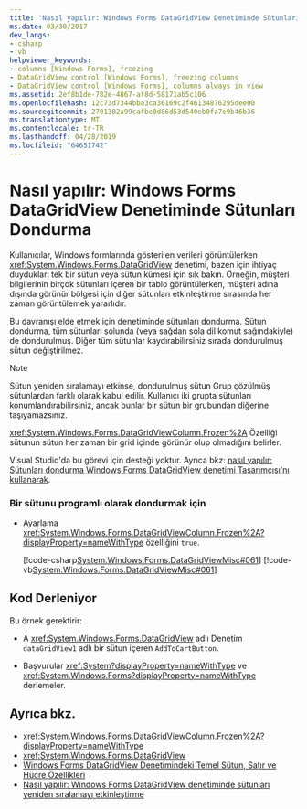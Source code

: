 ```yaml
---
title: 'Nasıl yapılır: Windows Forms DataGridView Denetiminde Sütunları Dondurma'
ms.date: 03/30/2017
dev_langs:
- csharp
- vb
helpviewer_keywords:
- columns [Windows Forms], freezing
- DataGridView control [Windows Forms], freezing columns
- DataGridView control [Windows Forms], columns always in view
ms.assetid: 2ef8b1de-782e-4867-af8d-58171ab5c106
ms.openlocfilehash: 12c73d7344bba3ca36169c2f46134876295dee00
ms.sourcegitcommit: 2701302a99cafbe0d86d53d540eb0fa7e9b46b36
ms.translationtype: MT
ms.contentlocale: tr-TR
ms.lasthandoff: 04/28/2019
ms.locfileid: "64651742"
---
```

# <a name="how-to-freeze-columns-in-the-windows-forms-datagridview-control"></a>Nasıl yapılır: Windows Forms DataGridView Denetiminde Sütunları Dondurma
Kullanıcılar, Windows formlarında gösterilen verileri görüntülerken <xref:System.Windows.Forms.DataGridView> denetimi, bazen için ihtiyaç duydukları tek bir sütun veya sütun kümesi için sık bakın. Örneğin, müşteri bilgilerinin birçok sütunları içeren bir tablo görüntülerken, müşteri adına dışında görünür bölgesi için diğer sütunları etkinleştirme sırasında her zaman görüntülemek yararlıdır.  
  
 Bu davranışı elde etmek için denetiminde sütunları dondurma. Sütun dondurma, tüm sütunları solunda (veya sağdan sola dil komut sağındakiyle) de dondurulmuş. Diğer tüm sütunlar kaydırabilirsiniz sırada dondurulmuş sütun değiştirilmez.  
  
> [!NOTE]
>  Sütun yeniden sıralamayı etkinse, dondurulmuş sütun Grup çözülmüş sütunlardan farklı olarak kabul edilir. Kullanıcı iki grupta sütunları konumlandırabilirsiniz, ancak bunlar bir sütun bir grubundan diğerine taşıyamazsınız.  
  
 <xref:System.Windows.Forms.DataGridViewColumn.Frozen%2A> Özelliği sütunun sütun her zaman bir grid içinde görünür olup olmadığını belirler.  
  
 Visual Studio'da bu görevi için desteği yoktur.  Ayrıca bkz: [nasıl yapılır: Sütunları dondurma Windows Forms DataGridView denetimi Tasarımcısı'nı kullanarak](freeze-columns-in-the-datagrid-using-the-designer.md).  
  
### <a name="to-freeze-a-column-programmatically"></a>Bir sütunu programlı olarak dondurmak için  
  
- Ayarlama <xref:System.Windows.Forms.DataGridViewColumn.Frozen%2A?displayProperty=nameWithType> özelliğini `true`.  
  
     [!code-csharp[System.Windows.Forms.DataGridViewMisc#061](~/samples/snippets/csharp/VS_Snippets_Winforms/System.Windows.Forms.DataGridViewMisc/CS/datagridviewmisc.cs#061)]
     [!code-vb[System.Windows.Forms.DataGridViewMisc#061](~/samples/snippets/visualbasic/VS_Snippets_Winforms/System.Windows.Forms.DataGridViewMisc/VB/datagridviewmisc.vb#061)]  
  
## <a name="compiling-the-code"></a>Kod Derleniyor  
 Bu örnek gerektirir:  
  
- A <xref:System.Windows.Forms.DataGridView> adlı Denetim `dataGridView1` adlı bir sütun içeren `AddToCartButton`.  
  
- Başvurular <xref:System?displayProperty=nameWithType> ve <xref:System.Windows.Forms?displayProperty=nameWithType> derlemeler.  
  
## <a name="see-also"></a>Ayrıca bkz.

- <xref:System.Windows.Forms.DataGridViewColumn.Frozen%2A?displayProperty=nameWithType>
- <xref:System.Windows.Forms.DataGridView>
- [Windows Forms DataGridView Denetimindeki Temel Sütun, Satır ve Hücre Özellikleri](basic-column-row-and-cell-features-wf-datagridview-control.md)
- [Nasıl yapılır: Windows Forms DataGridView denetiminde sütunları yeniden sıralamayı etkinleştirme](how-to-enable-column-reordering-in-the-windows-forms-datagridview-control.md)
